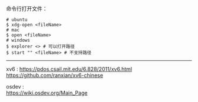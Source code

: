 命令行打开文件：

```shell
# ubuntu 
$ xdg-open <fileName>
# mac
$ open <fileName> 
# windows
$ explorer <> # 可以打开路径
$ start "" <fileName> # 不支持路径
```







---
xv6 :
https://pdos.csail.mit.edu/6.828/2011/xv6.html  
https://github.com/ranxian/xv6-chinese

osdev :   
https://wiki.osdev.org/Main_Page

